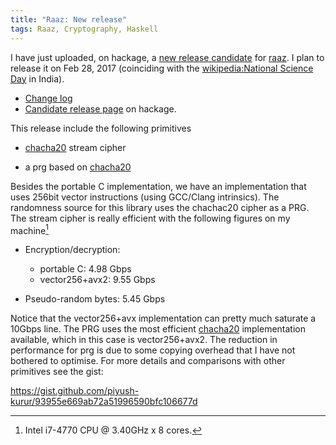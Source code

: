 ```yaml
---
title: "Raaz: New release"
tags: Raaz, Cryptography, Haskell
---
```


I have just uploaded, on hackage, a [new release candidate][raaz-0.1.0-candidate] for
[raaz]. I plan to release it on Feb 28, 2017 (coinciding with the
[wikipedia:National Science Day]() in India).

- [Change log][changelog]
- [Candidate release page][raaz-0.1.0-candidate] on hackage.


This release include the following primitives

- [chacha20] stream cipher

- a prg based on [chacha20]

Besides the portable C implementation, we have an implementation that
uses 256bit vector instructions (using GCC/Clang intrinsics). The
randomness source for this library uses the chachac20 cipher as a
PRG. The stream cipher is really efficient with the following figures
on my machine[^spec]

* Encryption/decryption:
     - portable C: 4.98 Gbps
     - vector256+avx2: 9.55 Gbps

* Pseudo-random bytes: 5.45 Gbps

Notice that the vector256+avx implementation can pretty much saturate
a 10Gbps line. The PRG uses the most efficient [chacha20] implementation
available, which in this case is vector256+avx2. The reduction in
performance for prg is due to some copying overhead that I have not
bothered to optimise. For more details and comparisons with other
primitives see the gist:

<https://gist.github.com/piyush-kurur/93955e669ab72a51996590bfc106677d>


[chacha20]: <https://tools.ietf.org/html/rfc7539> "ChaCha20 RFC"
[raaz]:      <https://github.com/raaz-crypto/raaz/>
[changelog]: <https://github.com/raaz-crypto/raaz/blob/release-0.1.0/CHANGELOG.md> "Change log for 0.1.0"
[raaz-0.1.0-candidate]: <https://hackage.haskell.org/package/raaz-0.1.0/candidate>
[mighttpd]: <http://mew.org/~kazu/proj/mighttpd/en/>
[satvik]: <http://github.com/satvikc>
[rabisg]: <http://github.com/rabisg>
[green-threads]: <http://en.wikipedia.org/wiki/Green_threads> "Wikipedia:Green threads"
[stm]: <http://www.haskell.org/haskellwiki/Software_transactional_memory>
[mvar]: <http://www.haskell.org/ghc/docs/latest/html/libraries/base/Control-Concurrent-MVar.html>
[^spec]: Intel i7-4770 CPU @ 3.40GHz x 8 cores.
